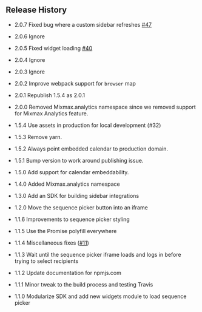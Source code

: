 ## Release History

- 2.0.7 Fixed bug where a custom sidebar refreshes [#47](https://github.com/mixmaxhq/mixmax-sdk-js/pull/46)

- 2.0.6 Ignore

- 2.0.5 Fixed widget loading [#40](https://github.com/mixmaxhq/mixmax-sdk-js/pull/40)

- 2.0.4 Ignore

- 2.0.3 Ignore

- 2.0.2 Improve webpack support for `browser` map

- 2.0.1 Republish 1.5.4 as 2.0.1

- 2.0.0 Removed Mixmax.analytics namespace since we removed support for Mixmax Analytics feature.

- 1.5.4 Use assets in production for local development (#32)

- 1.5.3 Remove yarn.

- 1.5.2 Always point embedded calendar to production domain.

- 1.5.1 Bump version to work around publishing issue.

- 1.5.0 Add support for calendar embeddability.

- 1.4.0 Added Mixmax.analytics namespace

- 1.3.0 Add an SDK for building sidebar integrations

- 1.2.0 Move the sequence picker button into an iframe

- 1.1.6 Improvements to sequence picker styling

- 1.1.5 Use the Promise polyfill everywhere

- 1.1.4 Miscellaneous fixes ([#11](https://github.com/mixmaxhq/mixmax-sdk-js/pull/11))

- 1.1.3 Wait until the sequence picker iframe loads and logs in before trying to select recipients

- 1.1.2 Update documentation for npmjs.com

- 1.1.1 Minor tweak to the build process and testing Travis

- 1.1.0 Modularize SDK and add new widgets module to load sequence picker

